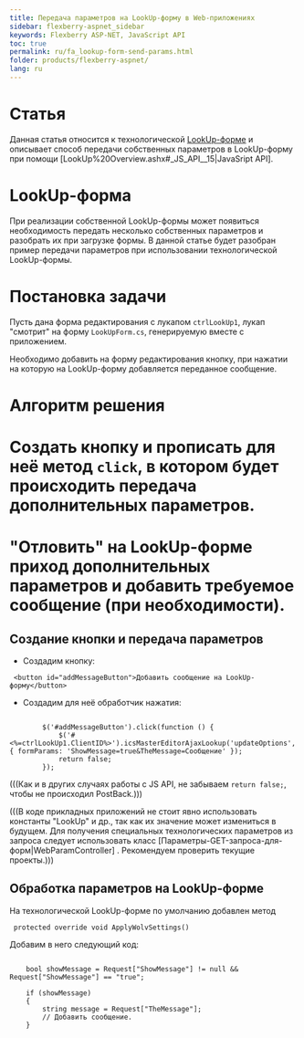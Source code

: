 ```yaml
---
title: Передача параметров на LookUp-форму в Web-приложениях
sidebar: flexberry-aspnet_sidebar
keywords: Flexberry ASP-NET, JavaScript API
toc: true
permalink: ru/fa_lookup-form-send-params.html
folder: products/flexberry-aspnet/
lang: ru
---
```


# Статья
Данная статья относится к технологической [LookUp-форме](tech-forms-web.html) и описывает способ передачи собственных параметров в LookUp-форму при помощи [LookUp%20Overview.ashx#_JS_API__15|JavaSript API].

# LookUp-форма
При реализации собственной LookUp-формы может появиться необходимость передать несколько собственных параметров и разобрать их при загрузке формы. В данной статье будет разобран пример передачи параметров при использовании технологической LookUp-формы.

# Постановка задачи
Пусть дана форма редактирования с лукапом `ctrlLookUp1`, лукап "смотрит" на форму `LookUpForm.cs`, генерируемую вместе с приложением.

Необходимо добавить на форму редактирования кнопку, при нажатии на которую на LookUp-форму добавляется переданное сообщение.


# Алгоритм решения
# Создать кнопку и прописать для неё метод `click`, в котором будет происходить передача дополнительных параметров.
# "Отловить" на LookUp-форме приход дополнительных параметров и добавить требуемое сообщение (при необходимости).

## Создание кнопки и передача параметров
* Создадим кнопку:

```
 <button id="addMessageButton">Добавить сообщение на LookUp-форму</button> 
```

* Создадим для неё обработчик нажатия:

```

        $('#addMessageButton').click(function () {
            $('#<%=ctrlLookUp1.ClientID%>').icsMasterEditorAjaxLookup('updateOptions', { formParams: 'ShowMessage=true&TheMessage=Сообщение' });
            return false;
        });
```

(((<msg type=note>Как и в других случаях работы с JS API, не забываем `return false;`, чтобы не происходил PostBack.</msg>)))

(((<msg type=warning>В коде прикладных приложений не стоит явно использовать константы "LookUp" и др., так как их значение может измениться в будущем. Для получения специальных технологических параметров из запроса следует использовать класс [Параметры-GET-запроса-для-форм|WebParamController] . Рекомендуем проверить текущие проекты.</msg>)))


## Обработка параметров на LookUp-форме
На технологической LookUp-форме по умолчанию добавлен метод 
```
 protected override void ApplyWolvSettings() 
```

Добавим в него следующий код:
```

    bool showMessage = Request["ShowMessage"] != null && Request["ShowMessage"] == "true";

    if (showMessage)
    {
        string message = Request["TheMessage"];
        // Добавить сообщение.
    }
```

